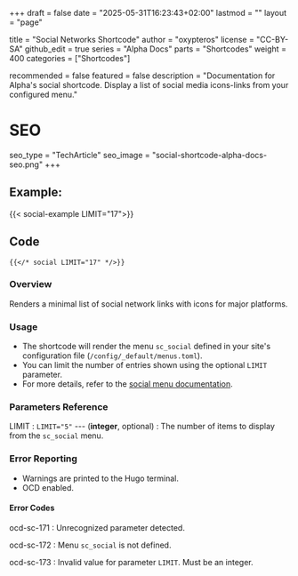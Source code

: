 +++
draft = false
date = "2025-05-31T16:23:43+02:00"
lastmod = ""
layout = "page"

title = "Social Networks Shortcode"
author = "oxypteros"
license = "CC-BY-SA"
github_edit = true
series = "Alpha Docs"
  parts = "Shortcodes"
  weight = 400
categories = ["Shortcodes"]

recommended = false
featured = false
description = "Documentation for Alpha's social shortcode. Display a list of social media icons-links from your configured menu."
# SEO
seo_type = "TechArticle"
seo_image = "social-shortcode-alpha-docs-seo.png"
+++
## Example:

{{< social-example LIMIT="17">}}

## Code
```go-html-template
{{</* social LIMIT="17" */>}}
```
### Overview
Renders a minimal list of social network links with icons for major platforms.

### Usage
- The shortcode will render the menu `sc_social` defined in your site's configuration file (`/config/_default/menus.toml`).
- You can limit the number of entries shown using the optional `LIMIT` parameter. 
- For more details, refer to the [social menu documentation](/docs/config/menus-toml/#social-menus).

### Parameters Reference
LIMIT
: `LIMIT="5"` --- (**integer**, optional) 
: The number of items to display from the `sc_social` menu. 

### Error Reporting
- Warnings are printed to the Hugo terminal.
- OCD enabled.

#### Error Codes
ocd-sc-171
: Unrecognized parameter detected.

ocd-sc-172
: Menu `sc_social` is not defined.

ocd-sc-173
: Invalid value for parameter `LIMIT`. Must be an integer.
